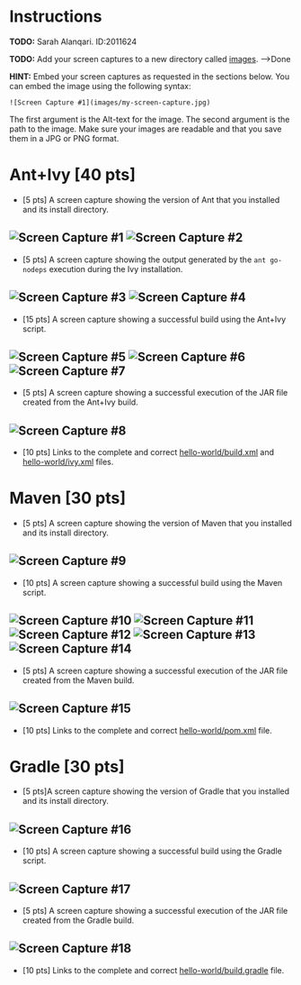 # Instructions
**TODO:** Sarah Alanqari. ID:2011624

**TODO:** Add your screen captures to a new directory called [images](images). -->Done

**HINT:** Embed your screen captures as requested in the sections below. You can embed the image using the following syntax:

```
![Screen Capture #1](images/my-screen-capture.jpg)
```

The first argument is the Alt-text for the image. The second argument is the path to the image. Make sure your images are readable and that you save them in a JPG or PNG format.

# Ant+Ivy [40 pts]
- [5 pts] A screen capture showing the version of Ant that you installed and its install directory.

![Screen Capture #1](images/ant%20-v.png)
![Screen Capture #2](images/ant%20lib.png)
------------------------------------------------------------------------------------------------------------------------

- [5 pts] A screen capture showing the output generated by the `ant go-nodeps` execution during the Ivy installation.

![Screen Capture #3](images/ant%20go-nodeps1.png)
![Screen Capture #4](images/ant%20go-nodeps2.png)
------------------------------------------------------------------------------------------------------------------------

- [15 pts] A screen capture showing a successful build using the Ant+Ivy script.

![Screen Capture #5](images/ant1.png)
![Screen Capture #6](images/ant2.png)
![Screen Capture #7](images/ant3.png)
------------------------------------------------------------------------------------------------------------------------

- [5 pts] A screen capture showing a successful execution of the JAR file created from the Ant+Ivy build.

![Screen Capture #8](images/java%20-jar1.png)
------------------------------------------------------------------------------------------------------------------------

- [10 pts] Links to the complete and correct [hello-world/build.xml](hello-world/build.xml) and [hello-world/ivy.xml](hello-world/ivy.xml) files.

# Maven [30 pts]
- [5 pts] A screen capture showing the version of Maven that you installed and its install directory.

![Screen Capture #9](images/mvn%20-v.png)
------------------------------------------------------------------------------------------------------------------------

- [10 pts] A screen capture showing a successful build using the Maven script.

![Screen Capture #10](images/mvn%20clean%20package1.png)
![Screen Capture #11](images/mvn%20clean%20package2.png)
![Screen Capture #12](images/mvn%20clean%20package3.png)
![Screen Capture #13](images/mvn%20clean%20package4.png)
![Screen Capture #14](images/mvn%20clean%20package5.png)
------------------------------------------------------------------------------------------------------------------------

- [5 pts] A screen capture showing a successful execution of the JAR file created from the Maven build.

![Screen Capture #15](images/java%20-jar2.png)
------------------------------------------------------------------------------------------------------------------------

- [10 pts] Links to the complete and correct [hello-world/pom.xml](hello-world/pom.xml) file.

# Gradle [30 pts]
- [5 pts]A screen capture showing the version of Gradle that you installed and its install directory.

![Screen Capture #16](images/gradle%20-v.png)
------------------------------------------------------------------------------------------------------------------------

- [10 pts] A screen capture showing a successful build using the Gradle script.

![Screen Capture #17](images/gradle%20jar.png)
------------------------------------------------------------------------------------------------------------------------

- [5 pts] A screen capture showing a successful execution of the JAR file created from the Gradle build.

![Screen Capture #18](images/java%20-jar3.png)
------------------------------------------------------------------------------------------------------------------------

- [10 pts] Links to the complete and correct [hello-world/build.gradle](hello-world/build.gradle) file.
